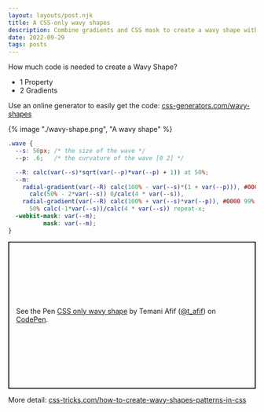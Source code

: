 ```yaml
---
layout: layouts/post.njk
title: A CSS-only wavy shapes
description: Combine gradients and CSS mask to create a wavy shape with a little of code
date: 2022-09-29
tags: posts
---
```


How much code is needed to create a Wavy Shape?
* 1 Property
* 2 Gradients

Use an online generator to easily get the code: [css-generators.com/wavy-shapes](https://css-generators.com/wavy-shapes/)

{% image "./wavy-shape.png", "A wavy shape" %}

```css
.wave {
  --s: 50px; /* the size of the wave */
  --p: .6;   /* the curvature of the wave [0 2] */

  --R: calc(var(--s)*sqrt(var(--p)*var(--p) + 1)) at 50%;
  --m:
    radial-gradient(var(--R) calc(100% - var(--s)*(1 + var(--p))), #000 99%, #0000 101%) 
      calc(50% - 2*var(--s)) 0/calc(4 * var(--s)),
    radial-gradient(var(--R) calc(100% + var(--s)*var(--p)), #0000 99%, #000 101%) 
      50% calc(-1*var(--s))/calc(4 * var(--s)) repeat-x;
  -webkit-mask: var(--m);
          mask: var(--m);
}
```

<p class="codepen" data-height="300" data-default-tab="result" data-slug-hash="qBYxzMj" data-preview="true" data-user="t_afif" style="height: 300px; box-sizing: border-box; display: flex; align-items: center; justify-content: center; border: 2px solid; margin: 1em 0; padding: 1em;">
  <span>See the Pen <a href="https://codepen.io/t_afif/pen/qBYxzMj">
  CSS only wavy shape</a> by Temani Afif (<a href="https://codepen.io/t_afif">@t_afif</a>)
  on <a href="https://codepen.io">CodePen</a>.</span>
</p>
<script async src="https://cpwebassets.codepen.io/assets/embed/ei.js"></script>


More detail: [css-tricks.com/how-to-create-wavy-shapes-patterns-in-css](https://css-tricks.com/how-to-create-wavy-shapes-patterns-in-css/)
